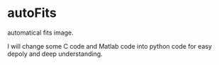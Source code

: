 # autoFits
automatical fits image.

I will change some C code and Matlab code into python code for easy depoly and deep understanding.
